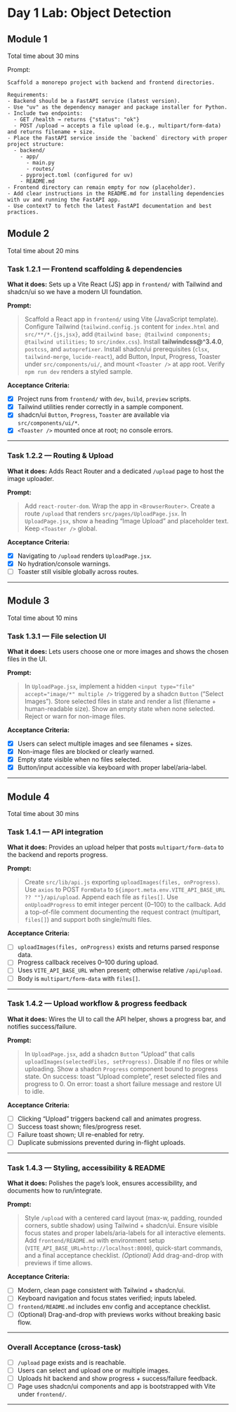 # Day 1 Lab: Object Detection

## Module 1

Total time about 30 mins

Prompt:
```
Scaffold a monorepo project with backend and frontend directories.

Requirements:
- Backend should be a FastAPI service (latest version).
- Use "uv" as the dependency manager and package installer for Python.
- Include two endpoints:
  - GET /health → returns {"status": "ok"}
  - POST /upload → accepts a file upload (e.g., multipart/form-data) and returns filename + size.
- Place the FastAPI service inside the `backend` directory with proper project structure:
  - backend/
    - app/
      - main.py
      - routes/
    - pyproject.toml (configured for uv)
    - README.md
- Frontend directory can remain empty for now (placeholder).
- Add clear instructions in the README.md for installing dependencies with uv and running the FastAPI app.
- Use context7 to fetch the latest FastAPI documentation and best practices.
```

## Module 2

Total time about 20 mins

### Task 1.2.1 — Frontend scaffolding & dependencies

**What it does:** Sets up a Vite React (JS) app in `frontend/` with Tailwind and shadcn/ui so we have a modern UI foundation.

**Prompt:**

> Scaffold a React app in `frontend/` using Vite (JavaScript template). Configure Tailwind (`tailwind.config.js` content for `index.html` and `src/**/*.{js,jsx}`, add `@tailwind base; @tailwind components; @tailwind utilities;` to `src/index.css`). Install **tailwindcss@^3.4.0**, `postcss`, and `autoprefixer`. Install shadcn/ui prerequisites (`clsx`, `tailwind-merge`, `lucide-react`), add Button, Input, Progress, Toaster under `src/components/ui/`, and mount `<Toaster />` at app root. Verify `npm run dev` renders a styled sample.

**Acceptance Criteria:**

* [x] Project runs from `frontend/` with `dev`, `build`, `preview` scripts.
* [x] Tailwind utilities render correctly in a sample component.
* [x] shadcn/ui `Button`, `Progress`, `Toaster` are available via `src/components/ui/*`.
* [x] `<Toaster />` mounted once at root; no console errors.

---

### Task 1.2.2 — Routing & Upload

**What it does:** Adds React Router and a dedicated `/upload` page to host the image uploader.

**Prompt:**

> Add `react-router-dom`. Wrap the app in `<BrowserRouter>`. Create a route `/upload` that renders `src/pages/UploadPage.jsx`. In `UploadPage.jsx`, show a heading “Image Upload” and placeholder text. Keep `<Toaster />` global.

**Acceptance Criteria:**

* [x] Navigating to `/upload` renders `UploadPage.jsx`.
* [x] No hydration/console warnings.
* [ ] Toaster still visible globally across routes.

---

## Module 3

Total time about 10 mins

### Task 1.3.1 — File selection UI

**What it does:** Lets users choose one or more images and shows the chosen files in the UI.

**Prompt:**

> In `UploadPage.jsx`, implement a hidden `<input type="file" accept="image/*" multiple />` triggered by a shadcn `Button` (“Select Images”). Store selected files in state and render a list (filename + human-readable size). Show an empty state when none selected. Reject or warn for non-image files.

**Acceptance Criteria:**

* [x] Users can select multiple images and see filenames + sizes.
* [x] Non-image files are blocked or clearly warned.
* [x] Empty state visible when no files selected.
* [x] Button/input accessible via keyboard with proper label/aria-label.

---

## Module 4

Total time about 30 mins

### Task 1.4.1 — API integration

**What it does:** Provides an upload helper that posts `multipart/form-data` to the backend and reports progress.

**Prompt:**

> Create `src/lib/api.js` exporting `uploadImages(files, onProgress)`. Use `axios` to POST `FormData` to `${import.meta.env.VITE_API_BASE_URL ?? ""}/api/upload`. Append each file as `files[]`. Use `onUploadProgress` to emit integer percent (0–100) to the callback. Add a top-of-file comment documenting the request contract (multipart, `files[]`) and support both single/multi files.

**Acceptance Criteria:**

* [ ] `uploadImages(files, onProgress)` exists and returns parsed response data.
* [ ] Progress callback receives 0–100 during upload.
* [ ] Uses `VITE_API_BASE_URL` when present; otherwise relative `/api/upload`.
* [ ] Body is `multipart/form-data` with `files[]`.

---

### Task 1.4.2 — Upload workflow & progress feedback

**What it does:** Wires the UI to call the API helper, shows a progress bar, and notifies success/failure.

**Prompt:**

> In `UploadPage.jsx`, add a shadcn `Button` “Upload” that calls `uploadImages(selectedFiles, setProgress)`. Disable if no files or while uploading. Show a shadcn `Progress` component bound to progress state. On success: toast “Upload complete”, reset selected files and progress to 0. On error: toast a short failure message and restore UI to idle.

**Acceptance Criteria:**

* [ ] Clicking “Upload” triggers backend call and animates progress.
* [ ] Success toast shown; files/progress reset.
* [ ] Failure toast shown; UI re-enabled for retry.
* [ ] Duplicate submissions prevented during in-flight uploads.

---

### Task 1.4.3 — Styling, accessibility & README

**What it does:** Polishes the page’s look, ensures accessibility, and documents how to run/integrate.

**Prompt:**

> Style `/upload` with a centered card layout (max-w, padding, rounded corners, subtle shadow) using Tailwind + shadcn/ui. Ensure visible focus states and proper labels/aria-labels for all interactive elements. Add `frontend/README.md` with environment setup (`VITE_API_BASE_URL=http://localhost:8000`), quick-start commands, and a final acceptance checklist. *(Optional)* Add drag-and-drop with previews if time allows.

**Acceptance Criteria:**

* [ ] Modern, clean page consistent with Tailwind + shadcn/ui.
* [ ] Keyboard navigation and focus states verified; inputs labeled.
* [ ] `frontend/README.md` includes env config and acceptance checklist.
* [ ] (Optional) Drag-and-drop with previews works without breaking basic flow.

---

### Overall Acceptance (cross-task)

* [ ] `/upload` page exists and is reachable.
* [ ] Users can select and upload one or multiple images.
* [ ] Uploads hit backend and show progress + success/failure feedback.
* [ ] Page uses shadcn/ui components and app is bootstrapped with Vite under `frontend/`.

---
